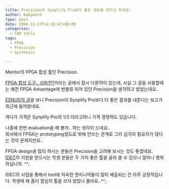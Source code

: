 ```yaml
---
title: Precision이 Synplify Pro보다 좋은 성능을 낸다고 하네요.
author: babyworm
type: post
date: 2006-12-27T14:43:47+00:00
categories:
  - CAD tools
tags:
  - FPGA
  - Precision
  - Synthesis

---
```

Mentor의 FPGA 합성 툴인 Precision.

[FPGA 합성 도구.. 삼파전?][1]이라는 글에서 잠시 다룬적이 있는데, 사실 그 글을 사용할때는 예전 FPGA Advantage에 번들링 되어 있던 Precision을 생각하고 썼었는데요.. 

<A href="http://www.deepchip.com/items/0459-06.html" target=_blank>ESNUG의 글</A>을 보니 Precision이 Synplify Pro보다 더 좋은 결과를 내준다는 보고가 최근에 들어왔네요. 

게다가 가격은 Synplify Pro의 1/3 이라고하니 가격 경쟁력도 있습니다. 

나중에 한번 evaluation을 해 볼까.. 하는 생각이 드네요..  
회사에서 FPGA는 prototyping정도로 밖에 안쓰는 관계로 그리 심각히 필요치가 않다는 것이 문제지만요..

FPGA design을 많이 하시는 분들은 Precision을 고려해 보시는 것도 좋겠네요.  
<A href="http://babyworm.net/tatter/owner/entry/idec.kaist.ac.kr" target=_blank>IDEC</A>의 지원을 받으시는 학생 분들은 두 가지 좋은 툴을 골라 쓸 수 있으니 얼마나 행복하십니까. ^^;

IDEC의 사업을 통해서 tool에 익숙한 엔지니어들이 많이 배출되는 건 아주 긍정적입니다. 학생때 왜 좀더 열심히 툴을 쓰지 않았나 몰라요..^^;

 [1]: http://babyworm.net/tatter/100
